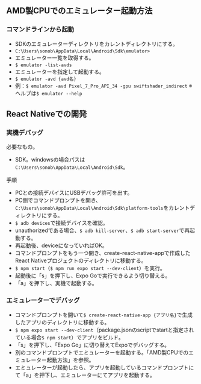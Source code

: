 ## AMD製CPUでのエミュレーター起動方法
### コマンドラインから起動
- SDKのエミュレーターディレクトリをカレントディレクトリにする。
- ```C:\Users\sonob\AppData\Local\Android\Sdk\emulator>```
- エミュレーター一覧を取得する。
- ```$ emulator -list-avds```
- エミュレーターを指定して起動する。
- ```$ emulator -avd {avd名}```
- 例：```$ emulator -avd Pixel_7_Pro_API_34 -gpu swiftshader_indirect```
※ヘルプは```$ emulator --help```

## React Nativeでの開発
### 実機デバッグ
必要なもの。
- SDK。windowsの場合パスは```C:\Users\sonob\AppData\Local\Android\Sdk```。

手順
- PCとの接続デバイスにUSBデバッグ許可を出す。
- PC側でコマンドプロンプトを開き、```C:\Users\sonob\AppData\Local\Android\Sdk\platform-tools```をカレントディレクトリにする。
- ```$ adb devices```で接続デバイスを確認。
- unauthorizedである場合、```$ adb kill-server```、```$ adb start-server```で再起動する。
- 再起動後、deviceになっていればOK。
- コマンドプロンプトをもう一つ開き、create-react-native-appで作成したReact Nativeプロジェクトのディレクトリに移動する。
- ```$ npm start```（```$ npm run expo start --dev-client```）を実行。
- 起動後に「s」を押下し、Expo Goで実行できるよう切り替える。
- 「a」を押下し、実機で起動する。

### エミュレーターでデバッグ
- コマンドプロンプトを開いて```$ create-react-native-app {アプリ名}```で生成したアプリのディレクトリに移動する。
- ```$ npm expo start --dev-client```（package.jsonのscriptでstartと指定されている場合```$ npm start```）でアプリをビルド。
- 「s」を押下し、「Expo Go」に切り替えてExpoでデバッグする。
- 別のコマンドプロンプトでエミュレーターを起動する。「AMD製CPUでのエミュレーター起動方法」を参照。
- エミュレーターが起動したら、アプリを起動しているコマンドプロンプトにて「a」を押下し、エミュレーターにてアプリを起動する。
